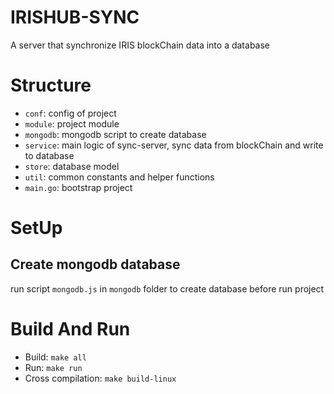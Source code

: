 # IRISHUB-SYNC
A server that synchronize IRIS blockChain data into a database

# Structure

- `conf`: config of project
- `module`: project module
- `mongodb`: mongodb script to create database
- `service`: main logic of sync-server, sync data from blockChain and write to database
- `store`: database model
- `util`: common constants and helper functions
- `main.go`: bootstrap project

# SetUp

## Create mongodb database

run script `mongodb.js` in `mongodb` folder to create database before run project

# Build And Run

- Build: `make all`
- Run: `make run`
- Cross compilation: `make build-linux`
